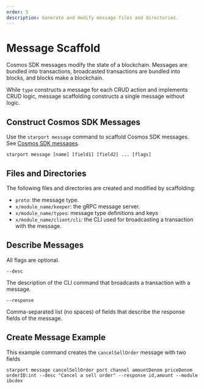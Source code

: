 ```yaml
---
order: 5
description: Generate and modify message files and directories.
---
```


# Message Scaffold

Cosmos SDK messages modify the state of a blockchain. Messages are bundled into transactions, broadcasted transactions are bundled into blocks, and blocks make a blockchain.

While `type` constructs a message for each CRUD action and implements CRUD logic, message scaffolding constructs a single message without logic.

## Construct Cosmos SDK Messages

Use the `starport message` command to scaffold Cosmos SDK messages. See [Cosmos SDK messages](https://docs.cosmos.network/v0.42/building-modules/messages-and-queries.html).

```
starport message [name] [field1] [field2] ... [flags]
```

## Files and Directories

The following files and directories are created and modified by scaffolding:

- `proto`: the message type.
- `x/module_name/keeper`: the gRPC message server.
- `x/module_name/types`: message type definitions and keys
- `x/module_name/client/cli`: the CLI used for broadcasting a transaction with the message.

## Describe Messages


All flags are optional.

`--desc`

The description of the CLI command that broadcasts a transaction with a message.

`--response`

Comma-separated list (no spaces) of fields that describe the response fields of the message.

## Create Message Example

This example command creates the `cancelSellOrder` message with two fields

```
starport message cancelSellOrder port channel amountDenom priceDenom orderID:int --desc "Cancel a sell order" --response id,amount --module ibcdex
```
